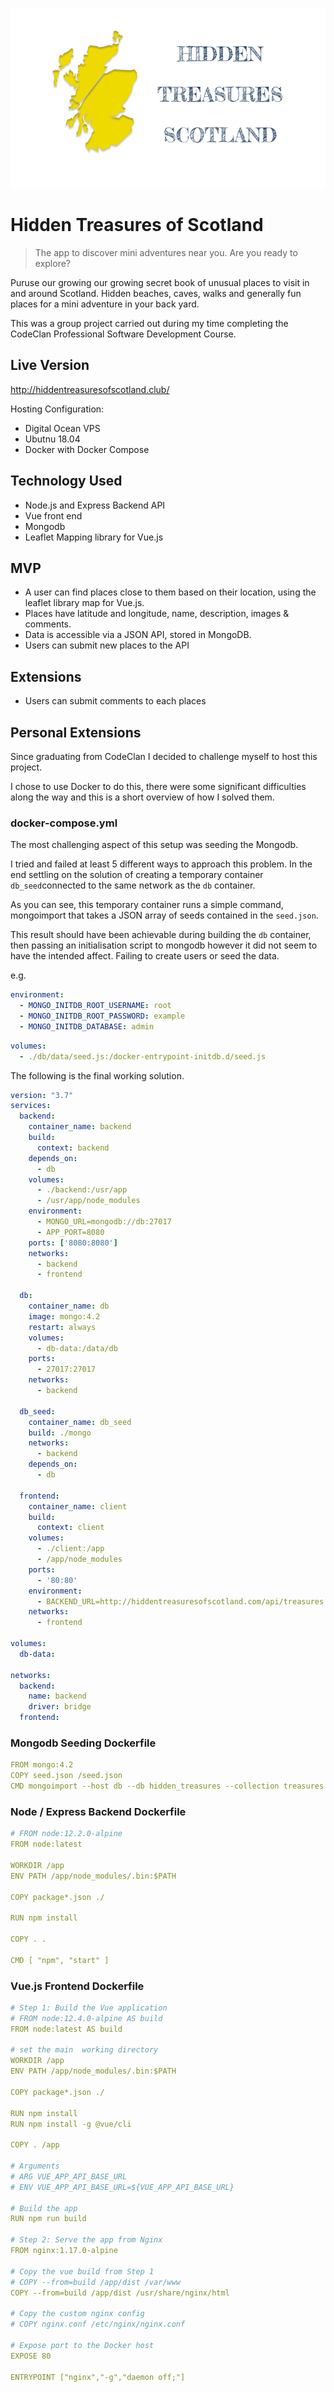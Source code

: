 <p align="center"><img src="readme/logo.png"></img></p>

# Hidden Treasures of Scotland
> The app to discover mini adventures near you. Are you ready to explore?

Puruse our growing our growing secret book  of unusual places to visit in and around Scotland. Hidden beaches, caves, walks and generally fun places for a mini adventure in your back yard.

This was a group project carried out during my time completing the CodeClan Professional Software Development Course.

## Live Version
http://hiddentreasuresofscotland.club/

Hosting Configuration:
- Digital Ocean VPS
- Ubutnu 18.04
- Docker with Docker Compose

## Technology Used

- Node.js and Express Backend API
- Vue front end
- Mongodb
- Leaflet Mapping library for Vue.js

## MVP

- A user can find places close to them based on their location, using the leaflet library map for Vue.js.
- Places have latitude and longitude, name, description, images & comments.
- Data is accessible via a JSON API, stored in MongoDB.
- Users can submit new places to the API

## Extensions

- Users can submit comments to each places

## Personal Extensions

Since graduating from CodeClan I decided to challenge myself to host this project.

I chose to use Docker to do this, there were some significant difficulties along the way and this is a short overview of how I solved them.

### docker-compose.yml

The most challenging aspect of this setup was seeding the Mongodb.

I tried and failed at least 5 different ways to approach this problem. In the end
settling on the solution of creating a temporary container  `db_seed`connected to the same
network as the `db` container. 

As you can see, this temporary container runs a simple command, mongoimport that takes
a JSON array of seeds contained in the `seed.json`.

This result should have been achievable during
building the `db` container, then passing an initialisation script to mongodb
however it did not seem to have the intended affect. Failing to create users or
seed the data.

e.g.
```yml
environment:
  - MONGO_INITDB_ROOT_USERNAME: root
  - MONGO_INITDB_ROOT_PASSWORD: example
  - MONGO_INITDB_DATABASE: admin
```

```yml
volumes:
  - ./db/data/seed.js:/docker-entrypoint-initdb.d/seed.js
```

The following is the final working solution.

```yml
version: "3.7"
services:
  backend:
    container_name: backend 
    build:
      context: backend
    depends_on:
      - db  
    volumes:
      - ./backend:/usr/app
      - /usr/app/node_modules
    environment:  
      - MONGO_URL=mongodb://db:27017
      - APP_PORT=8080
    ports: ['8080:8080']
    networks:
      - backend
      - frontend

  db:
    container_name: db
    image: mongo:4.2
    restart: always
    volumes:
      - db-data:/data/db
    ports:
      - 27017:27017
    networks:
      - backend

  db_seed:
    container_name: db_seed
    build: ./mongo
    networks:
      - backend
    depends_on:
      - db

  frontend:
    container_name: client
    build:
      context: client
    volumes:
      - ./client:/app
      - /app/node_modules
    ports:
      - '80:80'
    environment:  
      - BACKEND_URL=http://hiddentreasuresofscotland.com/api/treasures
    networks:
      - frontend

volumes:
  db-data:

networks:
  backend:
    name: backend
    driver: bridge
  frontend:
```

### Mongodb Seeding Dockerfile

```yml
FROM mongo:4.2
COPY seed.json /seed.json
CMD mongoimport --host db --db hidden_treasures --collection treasures --drop --file /seed.json --jsonArray
```

### Node / Express Backend Dockerfile

```yml
# FROM node:12.2.0-alpine 
FROM node:latest

WORKDIR /app
ENV PATH /app/node_modules/.bin:$PATH

COPY package*.json ./

RUN npm install

COPY . .

CMD [ "npm", "start" ]
```

### Vue.js Frontend Dockerfile

```yml
# Step 1: Build the Vue application
# FROM node:12.4.0-alpine AS build
FROM node:latest AS build

# set the main  working directory
WORKDIR /app
ENV PATH /app/node_modules/.bin:$PATH

COPY package*.json ./

RUN npm install
RUN npm install -g @vue/cli 

COPY . /app

# Arguments
# ARG VUE_APP_API_BASE_URL
# ENV VUE_APP_API_BASE_URL=${VUE_APP_API_BASE_URL}

# Build the app
RUN npm run build

# Step 2: Serve the app from Nginx
FROM nginx:1.17.0-alpine

# Copy the vue build from Step 1
# COPY --from=build /app/dist /var/www
COPY --from=build /app/dist /usr/share/nginx/html

# Copy the custom nginx config
# COPY nginx.conf /etc/nginx/nginx.conf

# Expose port to the Docker host
EXPOSE 80

ENTRYPOINT ["nginx","-g","daemon off;"]
```
